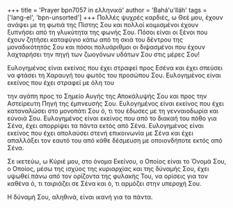 +++
title = 'Prayer bpn7057 in ελληνικά'
author = 'Bahá'u'lláh'
tags = ['lang-el', 'bpn-unsorted']
+++
Πολλές ψυχρές καρδιές, ω Θεέ µου, έχουν ανάψει µε τη φωτιά της Πίστης Σου και πολλοί κοιµισµένοι έχουν ξυπνήσει από τη γλυκύτητα της φωνής Σου. Πόσοι είναι οι ξένοι που έχουν ζητήσει καταφύγιο κάτω από τη σκιά του δέντρου της µοναδικότητάς Σου και πόσοι πολυάριθµοι οι διψασµένοι που έχουν λαχταρήσει την πηγή των ζωογόνων υδάτων Σου στις µέρες Σου!

Ευλογηµένος είναι εκείνος που έχει στραφεί προς Εσένα και έχει σπεύσει να φτάσει τη Χαραυγή του φωτός του προσώπου Σου. Ευλογηµένος είναι εκείνος που έχει στραφεί µε όλη του

την αγάπη προς το Σηµείο Αυγής της Αποκάλυψής Σου και προς την Αστείρευτη Πηγή της έµπνευσής Σου. Ευλογηµένος είναι εκείνος που έχει καταναλώσει στο µονοπάτι Σου ό, τι του έδωσες µε τη γενναιοδωρία και εύνοιά Σου. Ευλογηµένος είναι εκείνος που από το διακαή του πόθο για Σένα, έχει απορρίψει τα πάντα εκτός από Σένα. Ευλογηµένος είναι εκείνος που έχει απολαύσει στενή επικοινωνία µε Σένα και έχει απαλλάξει τον εαυτό του από κάθε δέσµευση µε οποιονδήποτε εκτός από Σένα.

Σε ικετεύω, ω Κύριέ µου, στο όνοµα Εκείνου, ο Οποίος είναι το Όνοµά Σου, ο Οποίος, µέσω της ισχύος της κυριαρχίας και της δύναµής Σου, έχει υψωθεί πάνω από τον ορίζοντα της φυλακής Του, να ορίσεις για τον καθένα ό, τι ταιριάζει σε Σένα και ό, τι αρµόζει στην υπεροχή Σου.

Η δύναµή Σου, αληθινά, είναι ικανή για τα πάντα.
